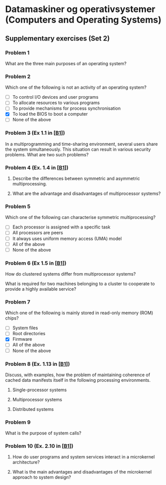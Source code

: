 # Datamaskiner og operativsystemer (Computers and Operating Systems) #

## Supplementary exercises (Set 2) ##

### Problem 1 ###

What are the three main purposes of an operating system?

>

### Problem 2 ###

Which one of the following is not an activity of an operating system?

- [ ] To control I/O devices and user programs
- [ ] To allocate resources to various programs
- [ ] To provide mechanisms for process synchronisation
- [x] To load the BIOS to boot a computer
- [ ] None of the above

### Problem 3 (Ex 1.1 in \[[B1](https://www.wiley.com/en-ad/Silberschatz%27s+Operating+System+Concepts%2C+10th+Edition%2C+Global+Edition-p-9781119454083)]) ###

In a multiprogramming and time-sharing environment, several users share the system simultaneously.
This situation can result in various security problems. What are two such problems?

>

### Problem 4 (Ex. 1.4 in \[[B1](https://www.wiley.com/en-ad/Silberschatz%27s+Operating+System+Concepts%2C+10th+Edition%2C+Global+Edition-p-9781119454083)]) ###

1. Describe the differences between symmetric and asymmetric multiprocessing.

	>

2. What are the advantage and disadvantages of multiprocessor systems?

	>

### Problem 5 ###

Which one of the following can characterise symmetric multiprocessing?

- [ ] Each processor is assigned with a specific task
- [ ] All processors are peers
- [ ] It always uses uniform memory access (UMA) model
- [ ] All of the above
- [ ] None of the above

### Problem 6 (Ex 1.5 in \[[B1](https://www.wiley.com/en-ad/Silberschatz%27s+Operating+System+Concepts%2C+10th+Edition%2C+Global+Edition-p-9781119454083)]) ###

How do clustered systems differ from multiprocessor systems?

>

What is required for two machines belonging to a cluster to cooperate to provide a highly available service?

>

### Problem 7 ###

Which one of the following is mainly stored in read-only memory (ROM) chips?

- [ ] System files
- [ ] Root directories
- [x] Firmware
- [ ] All of the above
- [ ] None of the above

### Problem 8 (Ex. 1.13 in \[[B1](https://www.wiley.com/en-ad/Silberschatz%27s+Operating+System+Concepts%2C+10th+Edition%2C+Global+Edition-p-9781119454083)]) ###

Discuss, with examples, how the problem of maintaining coherence of cached data manifests itself in the following
processing environments.

1. Single-processor systems

	>

2. Multiprocessor systems

	>

3. Distributed systems

	>

### Problem 9 ###

What is the purpose of system calls?

>

### Problem 10 (Ex. 2.10 in \[[B1](https://www.wiley.com/en-ad/Silberschatz%27s+Operating+System+Concepts%2C+10th+Edition%2C+Global+Edition-p-9781119454083)]) ###

1. How do user programs and system services interact in a microkernel architecture?

	>

2. What is the main advantages and disadvantages of the microkernel approach to system design?

	>
